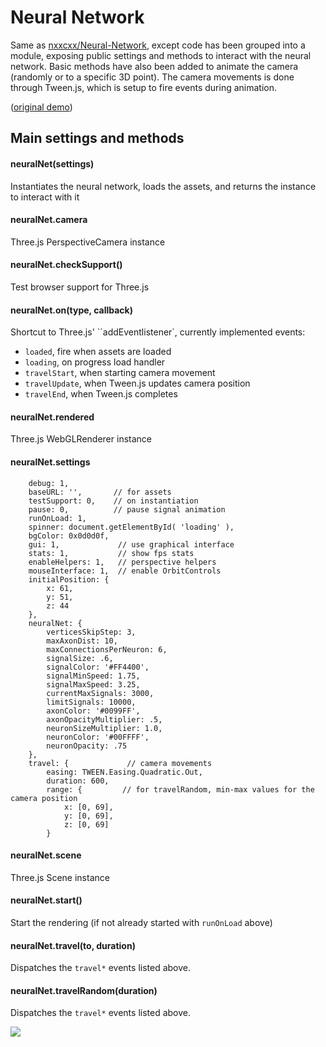 # Neural Network

Same as [nxxcxx/Neural-Network](https://github.com/nxxcxx/Neural-Network), except code has been grouped into a module,
exposing public settings and methods to interact with the neural network. Basic methods have also been added 
to animate the camera (randomly or to a specific 3D point). The camera movements is done through Tween.js, which
is setup to fire events during animation.

([original demo](http://nxxcxx.github.io/Neural-Network/))  

## Main settings and methods

#### neuralNet(settings)

Instantiates the neural network, loads the assets, and returns the instance to interact with it

#### neuralNet.camera

Three.js PerspectiveCamera instance

#### neuralNet.checkSupport()

Test browser support for Three.js

#### neuralNet.on(type, callback)

Shortcut to Three.js' ``addEventlistener`, currently implemented events:
- ``loaded``, fire when assets are loaded
- ``loading``, on progress load handler
- ``travelStart``, when starting camera movement
- ``travelUpdate``, when Tween.js updates camera position
- ``travelEnd``, when Tween.js completes

#### neuralNet.rendered

Three.js WebGLRenderer instance

#### neuralNet.settings

```
    debug: 1,
    baseURL: '',       // for assets
    testSupport: 0,    // on instantiation
    pause: 0,          // pause signal animation
    runOnLoad: 1,
    spinner: document.getElementById( 'loading' ),
    bgColor: 0x0d0d0f,
    gui: 1,             // use graphical interface
    stats: 1,           // show fps stats
    enableHelpers: 1,   // perspective helpers
    mouseInterface: 1,  // enable OrbitControls
    initialPosition: {
        x: 61,
        y: 51,
        z: 44
    },
    neuralNet: {
        verticesSkipStep: 3,
        maxAxonDist: 10,
        maxConnectionsPerNeuron: 6,
        signalSize: .6,
        signalColor: '#FF4400',
        signalMinSpeed: 1.75,
        signalMaxSpeed: 3.25,
        currentMaxSignals: 3000,
        limitSignals: 10000,
        axonColor: '#0099FF',
        axonOpacityMultiplier: .5,
        neuronSizeMultiplier: 1.0,
        neuronColor: '#00FFFF',
        neuronOpacity: .75
    },
    travel: {             // camera movements
        easing: TWEEN.Easing.Quadratic.Out,
        duration: 600,
        range: {         // for travelRandom, min-max values for the camera position
            x: [0, 69],
            y: [0, 69],
            z: [0, 69]
        }
```

#### neuralNet.scene

Three.js Scene instance

#### neuralNet.start()

Start the rendering (if not already started with ``runOnLoad`` above)

#### neuralNet.travel(to, duration)

Dispatches the ``travel*`` events listed above.

#### neuralNet.travelRandom(duration)

Dispatches the ``travel*`` events listed above.
  
  
![](https://raw.githubusercontent.com/nxxcxx/Neural-Network/gh-pages/screenshot.jpg)
